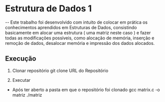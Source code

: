# Estrutura de Dados 1 
--
Este trabalho foi desenvolvido com intuito de colocar em prática os conhecimentos aprendidos em Estruturas de Dados, consistindo basicamente em alocar uma estrutura ( uma matriz neste caso ) e fazer todas as modificações possíveis, como alocação de memória, inserção e remoção de dados, desalocar memória e impressão dos dados alocados.

Execução
--
1. Clonar repositório
  git clone URL do Repositório
  
 2. Executar
  - Após ter aberto a pasta em que o repositório foi clonado
  gcc matrix.c -o matriz
  ./matriz
  
  
